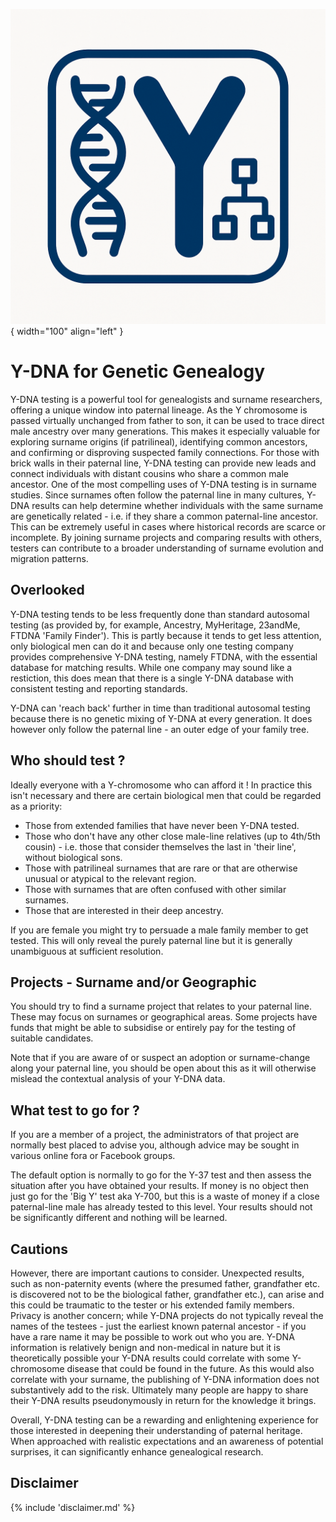 

![Logo](img/ydna-me-logo.png){ width="100" align="left" }

# Y-DNA for Genetic Genealogy

Y-DNA testing is a powerful tool for genealogists and surname researchers, offering a unique window into paternal lineage. As the Y chromosome is passed virtually unchanged from father to son, it can be used to trace direct male ancestry over many generations. This makes it especially valuable for exploring surname origins (if patrilineal), identifying common ancestors, and confirming or disproving suspected family connections. For those with brick walls in their paternal line, Y-DNA testing can provide new leads and connect individuals with distant cousins who share a common male ancestor.
One of the most compelling uses of Y-DNA testing is in surname studies. Since surnames often follow the paternal line in many cultures, Y-DNA results can help determine whether individuals with the same surname are genetically related - i.e. if they share a common paternal-line ancestor. This can be extremely useful in cases where historical records are scarce or incomplete. By joining surname projects and comparing results with others, testers can contribute to a broader understanding of surname evolution and migration patterns.

## Overlooked

Y-DNA testing tends to be less frequently done than standard autosomal testing (as provided by, for example, Ancestry, MyHeritage, 23andMe, FTDNA 'Family Finder'). This is partly because it tends to get less attention, only biological men can do it and because only one testing company provides comprehensive Y-DNA testing, namely FTDNA, with the essential database for matching results. While one company may sound like a restiction, this does mean that there is a single Y-DNA database with consistent testing and reporting standards.

Y-DNA can 'reach back' further in time than traditional autosomal testing because there is no genetic mixing of Y-DNA at every generation. It does however only follow the paternal line - an outer edge of your family tree.
 
## Who should test ?

Ideally everyone with a Y-chromosome who can afford it ! In practice this isn't necessary and there are certain biological men that could be regarded as a priority:

 * Those from extended families that have never been Y-DNA tested.
 * Those who don't have any other close male-line relatives (up to 4th/5th cousin) - i.e. those that consider themselves the last in 'their line', without biological sons.
 * Those with patrilineal surnames that are rare or that are otherwise unusual or atypical to the relevant region.
 * Those with surnames that are often confused with other similar surnames.
 * Those that are interested in their deep ancestry.

If you are female you might try to persuade a male family member to get tested. This will only reveal the purely paternal line but it is generally
unambiguous at sufficient resolution.

## Projects - Surname and/or Geographic

You should try to find a surname project that relates to your paternal line. These may focus on surnames or geographical areas. Some projects have funds that might be able to subsidise or entirely pay for the testing of suitable candidates.

Note that if you are aware of or suspect an adoption or surname-change along your paternal line, you should be open about this as it will otherwise mislead the contextual analysis of your Y-DNA data.

## What test to go for ?

If you are a member of a project, the administrators of that project are normally best placed to advise you, although advice may be sought in various online fora or Facebook groups. 

The default option is normally to go for the Y-37 test and then assess the situation after you have obtained your results. If money is no object then just go for the 'Big Y' test aka Y-700, but this is
a waste of money if a close paternal-line male has already tested to this level. Your results should not be significantly different and nothing will be learned.

## Cautions

However, there are important cautions to consider. Unexpected results, such as non-paternity events (where the presumed father, grandfather etc. is discovered not to be the biological father, grandfather etc.), can arise and this could be traumatic to the tester or his extended family members. Privacy is another concern; while Y-DNA projects do not typically reveal the names of the testees - just the earliest known paternal ancestor - if you have a rare name it may be possible to work out who you are. Y-DNA information is relatively benign and non-medical in nature but it is theoretically possible your Y-DNA results could correlate with some Y-chromosome disease that could be found in the future. As this would also correlate with your surname, the publishing of Y-DNA information does not substantively add to the risk.  Ultimately many people are happy to share their Y-DNA results pseudonymously in return for the knowledge it brings.

Overall, Y-DNA testing can be a rewarding and enlightening experience for those interested in deepening their understanding of paternal heritage. When approached with realistic expectations and an awareness of potential surprises, it can significantly enhance genealogical research.


## Disclaimer
{% include 'disclaimer.md' %}


